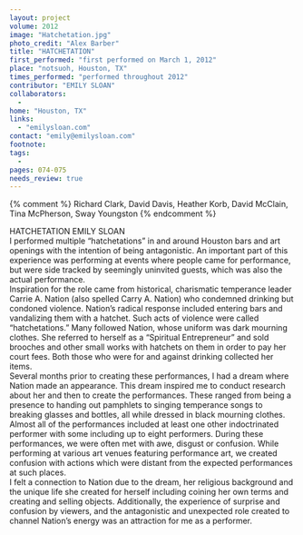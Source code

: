 ```yaml
---
layout: project
volume: 2012
image: "Hatchetation.jpg"
photo_credit: "Alex Barber"
title: "HATCHETATION"
first_performed: "first performed on March 1, 2012"
place: "notsuoh, Houston, TX"
times_performed: "performed throughout 2012"
contributor: "EMILY SLOAN"
collaborators: 
  - 
home: "Houston, TX"
links: 
  - "emilysloan.com"
contact: "emily@emilysloan.com"
footnote: 
tags: 
  - 
pages: 074-075
needs_review: true
---
```


{% comment %} 
Richard Clark, David Davis, Heather Korb, David McClain, Tina McPherson, Sway Youngston
{% endcomment %}

 HATCHETATION 
 EMILY SLOAN  
 I performed multiple “hatchetations” in and around Houston bars and art openings with the intention of being antagonistic. An important part of this experience was performing at events where people came for performance, but were side tracked by seemingly uninvited guests, which was also the actual performance.  
 Inspiration for the role came from historical, charismatic temperance leader Carrie A. Nation (also spelled Carry A. Nation) who condemned drinking but condoned violence. Nation’s radical response included entering bars and vandalizing them with a hatchet. Such acts of violence were called “hatchetations.” Many followed Nation, whose uniform was dark mourning clothes. She referred to herself as a “Spiritual Entrepreneur” and sold brooches and other small works with hatchets on them in order to pay her court fees. Both those who were for and against drinking collected her items.  
 Several months prior to creating these performances, I had a dream where Nation made an appearance. This dream inspired me to conduct research about her and then to create the performances. These ranged from being a presence to handing out pamphlets to singing temperance songs to breaking glasses and bottles, all while dressed in black mourning clothes. Almost all of the performances included at least one other indoctrinated performer with some including up to eight performers. During these performances, we were often met with awe, disgust or confusion. While performing at various art venues featuring performance art, we created confusion with actions which were distant from the expected performances at such places.  
 I felt a connection to Nation due to the dream, her religious background and the unique life she created for herself including coining her own terms and creating and selling objects. Additionally, the experience of surprise and confusion by viewers, and the antagonistic and unexpected role created to channel Nation’s energy was an attraction for me as a performer.  
